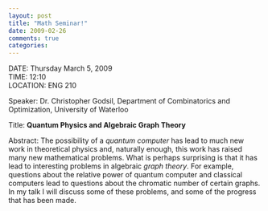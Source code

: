 ```yaml
---
layout: post
title: "Math Seminar!"
date: 2009-02-26
comments: true
categories: 
---
```


DATE: Thursday March 5, 2009<br/>
TIME: 12:10<br/>
LOCATION: ENG 210<br/>

Speaker: Dr. Christopher Godsil, Department of Combinatorics and Optimization, University of Waterloo

Title: **Quantum Physics and Algebraic Graph Theory**

Abstract: The possibility of a *quantum computer* has lead to much new work in theoretical physics and, naturally enough, this work has raised many new mathematical problems. What is perhaps surprising is that it has lead to interesting problems in algebraic *graph theory*. For example, questions about the relative power of quantum computer and classical computers lead to questions about the chromatic number of certain graphs. In my talk I will discuss some of these problems, and some of the progress that has been made.
